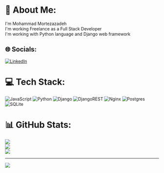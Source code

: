 # 💫 About Me:
I'm Mohammad Mortezazadeh<br>I'm working Freelance as a Full Stack Developer<br>I'm working with Python language and Django web framework


## 🌐 Socials:
[![LinkedIn](https://img.shields.io/badge/LinkedIn-%230077B5.svg?logo=linkedin&logoColor=white)](https://linkedin.com/in/mohdmortz) 

# 💻 Tech Stack:
![JavaScript](https://img.shields.io/badge/javascript-%23323330.svg?style=flat&logo=javascript&logoColor=%23F7DF1E) ![Python](https://img.shields.io/badge/python-3670A0?style=flat&logo=python&logoColor=ffdd54) ![Django](https://img.shields.io/badge/django-%23092E20.svg?style=flat&logo=django&logoColor=white) ![DjangoREST](https://img.shields.io/badge/DJANGO-REST-ff1709?style=flat&logo=django&logoColor=white&color=ff1709&labelColor=gray) ![Nginx](https://img.shields.io/badge/nginx-%23009639.svg?style=flat&logo=nginx&logoColor=white) ![Postgres](https://img.shields.io/badge/postgres-%23316192.svg?style=flat&logo=postgresql&logoColor=white) ![SQLite](https://img.shields.io/badge/sqlite-%2307405e.svg?style=flat&logo=sqlite&logoColor=white)
# 📊 GitHub Stats:
![](https://github-readme-stats.vercel.app/api?username=mohdmortz&theme=dark&hide_border=false&include_all_commits=true&count_private=false)<br/>
![](https://github-readme-streak-stats.herokuapp.com/?user=mohdmortz&theme=dark&hide_border=false)<br/>
![](https://github-readme-stats.vercel.app/api/top-langs/?username=mohdmortz&theme=dark&hide_border=false&include_all_commits=true&count_private=false&layout=compact)

---
[![](https://visitcount.itsvg.in/api?id=mohdmortz&icon=2&color=11)](https://visitcount.itsvg.in)

<!-- Proudly created with GPRM ( https://gprm.itsvg.in ) -->
